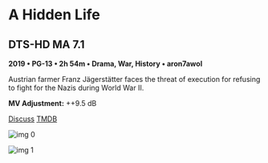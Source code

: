 # A Hidden Life

## DTS-HD MA 7.1

**2019 • PG-13 • 2h 54m • Drama, War, History • aron7awol**

Austrian farmer Franz Jägerstätter faces the threat of execution for refusing to fight for the Nazis during World War II.

**MV Adjustment:** ++9.5 dB

[Discuss](https://www.avsforum.com/threads/bass-eq-for-filtered-movies.2995212/post-59429736)  [TMDB](403300)

![img 0](https://i.imgur.com/QEztCcs.jpg)

![img 1](https://i.imgur.com/yj2A1Rm.png)


